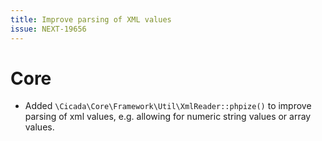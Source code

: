 ```yaml
---
title: Improve parsing of XML values
issue: NEXT-19656
---
```

# Core
* Added `\Cicada\Core\Framework\Util\XmlReader::phpize()` to improve parsing of xml values, e.g. allowing for numeric string values or array values.
